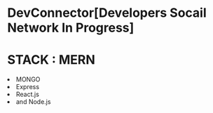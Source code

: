 # DevConnector[Developers Socail Network In Progress]


# STACK : MERN 

<li>MONGO </li>
<li>Express</li>
<li>React.js</li>
<li>and Node.js</li>
